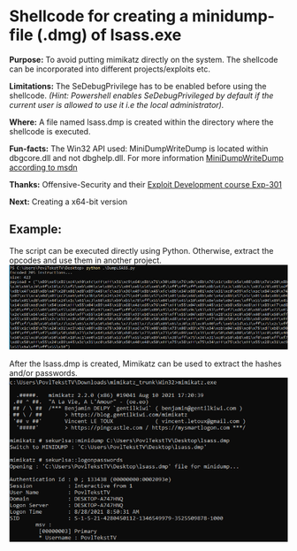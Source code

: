 # Shellcode for creating a minidump-file (.dmg) of lsass.exe

**Purpose:** To avoid putting mimikatz directly on the system. The shellcode can be incorporated into different projects/exploits etc. 

**Limitations:** The SeDebugPrivilege has to be enabled before using the shellcode. *(Hint: Powershell enables SeDebugPrivileged by default if the current user is allowed to use it i.e the local administrator).*  

**Where:** A file named lsass.dmp is created within the directory where the shellcode is executed.

**Fun-facts:** The Win32 API used: MiniDumpWriteDump is located within dbgcore.dll and not dbghelp.dll. For more information [MiniDumpWriteDump according to msdn](https://docs.microsoft.com/en-us/windows/win32/api/minidumpapiset/nf-minidumpapiset-minidumpwritedump)

**Thanks:** Offensive-Security and their [Exploit Development course Exp-301](https://www.offensive-security.com/exp301-osed/)

**Next:** Creating a x64-bit version

## Example:
The script can be executed directly using Python. Otherwise, extract the opcodes and use them in another project. 
![Dumping lsass.exe](/img/First.PNG "Example")

After the lsass.dmp is created, Mimikatz can be used to extract the hashes and/or passwords.
![Extracting using mimikatz](/img/Second.PNG "Example")
